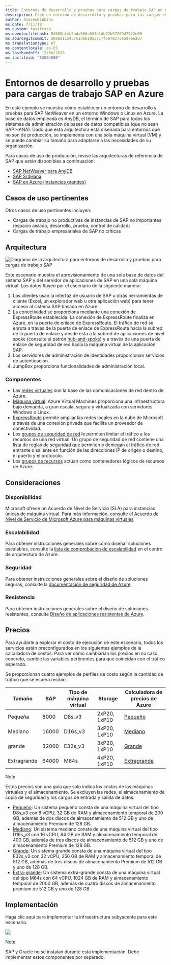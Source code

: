 ```yaml
---
title: Entornos de desarrollo y pruebas para cargas de trabajo SAP en Azure
description: Cree un entorno de desarrollo y pruebas para las cargas de trabajo SAP.
author: AndrewDibbins
ms.date: 7/11/18
ms.custom: fasttrack
ms.openlocfilehash: 84665bfeb6ada568c631e1db72b97269d79f2e60
ms.sourcegitcommit: a0e8d11543751d681953717f6e78173e597ae207
ms.translationtype: HT
ms.contentlocale: es-ES
ms.lasthandoff: 12/06/2018
ms.locfileid: "53004680"
---
```

# <a name="devtest-environments-for-sap-workloads-on-azure"></a>Entornos de desarrollo y pruebas para cargas de trabajo SAP en Azure

En este ejemplo se muestra cómo establecer un entorno de desarrollo y pruebas para SAP NetWeaver en un entorno Windows o Linux en Azure. La base de datos empleada es AnyDB, el término de SAP para todos los sistemas de administración de bases de datos compatibles (que no sean SAP HANA). Dado que esta arquitectura está diseñada para entornos que no son de producción, se implementa con una sola máquina virtual (VM) y se puede cambiar su tamaño para adaptarse a las necesidades de su organización.

Para casos de uso de producción, revise las arquitecturas de referencia de SAP que están disponibles a continuación:

* [SAP NetWeaver para AnyDB][sap-netweaver]
* [SAP S/4Hana][sap-hana]
* [SAP en Azure (instancias grandes)][sap-large]

## <a name="relevant-use-cases"></a>Casos de uso pertinentes

Otros casos de uso pertinentes incluyen:

* Cargas de trabajo no productivas de instancias de SAP no importantes (espacio aislado, desarrollo, prueba, control de calidad)
* Cargas de trabajo empresariales de SAP no críticas

## <a name="architecture"></a>Arquitectura

![Diagrama de la arquitectura para entornos de desarrollo y pruebas para cargas de trabajo SAP](media/architecture-sap-dev-test.png)

Este escenario muestra el aprovisionamiento de una sola base de datos del sistema SAP y del servidor de aplicaciones de SAP en una sola máquina virtual. Los datos fluyen por el escenario de la siguiente manera:

1. Los clientes usan la interfaz de usuario de SAP u otras herramientas de cliente (Excel, un explorador web u otra aplicación web) para tener acceso al sistema SAP basado en Azure.
2. La conectividad se proporciona mediante una conexión de ExpressRoute establecida. La conexión de ExpressRoute finaliza en Azure, en la puerta de enlace de ExpressRoute. El tráfico de red se enruta a través de la puerta de enlace de ExpressRoute hacia la subred de la puerta de enlace y desde esta a la subred de aplicaciones de nivel spoke (consulte el patrón [hub-and-spoke][hub-spoke]) y a través de una puerta de enlace de seguridad de red hacia la máquina virtual de la aplicación SAP.
3. Los servidores de administración de identidades proporcionan servicios de autenticación.
4. JumpBox proporciona funcionalidades de administración local.

### <a name="components"></a>Componentes

* Las [redes virtuales](/azure/virtual-network/virtual-networks-overview) son la base de las comunicaciones de red dentro de Azure.
* [Máquina virtual](/azure/virtual-machines/windows/overview): Azure Virtual Machines proporciona una infraestructura bajo demanda, a gran escala, segura y virtualizada con servidores Windows o Linux.
* [ExpressRoute](/azure/expressroute/expressroute-introduction) permite ampliar las redes locales en la nube de Microsoft a través de una conexión privada que facilita un proveedor de conectividad.
* Los [grupos de seguridad de red](/azure/virtual-network/security-overview) le permiten limitar el tráfico a los recursos de una red virtual. Un grupo de seguridad de red contiene una lista de reglas de seguridad que permiten o deniegan el tráfico de red entrante o saliente en función de las direcciones IP de origen o destino, el puerto y el protocolo. 
* Los [grupos de recursos](/azure/azure-resource-manager/resource-group-overview#resource-groups) actúan como contenedores lógicos de recursos de Azure.

## <a name="considerations"></a>Consideraciones

### <a name="availability"></a>Disponibilidad

 Microsoft ofrece un Acuerdo de Nivel de Servicio (SLA) para instancias únicas de máquina virtual. Para más información, consulte el [Acuerdo de Nivel de Servicio de Microsoft Azure para máquinas virtuales](https://azure.microsoft.com/support/legal/sla/virtual-machines)

### <a name="scalability"></a>Escalabilidad

Para obtener instrucciones generales sobre cómo diseñar soluciones escalables, consulte la [lista de comprobación de escalabilidad][scalability] en el centro de arquitectura de Azure.

### <a name="security"></a>Seguridad

Para obtener instrucciones generales sobre el diseño de soluciones seguras, consulte la [documentación de seguridad de Azure][security].

### <a name="resiliency"></a>Resistencia

Para obtener instrucciones generales sobre el diseño de soluciones resistentes, consulte [Diseño de aplicaciones resistentes de Azure][resiliency].

## <a name="pricing"></a>Precios

Para ayudarle a explorar el costo de ejecución de este escenario, todos los servicios están preconfigurados en los siguientes ejemplos de la calculadora de costos. Para ver cómo cambiarían los precios en su caso concreto, cambie las variables pertinentes para que coincidan con el tráfico esperado.

Se proporcionan cuatro ejemplos de perfiles de costo según la cantidad de tráfico que se espera recibir:

|Tamaño|SAP|Tipo de máquina virtual|Storage|Calculadora de precios de Azure|
|----|----|-------|-------|---------------|
|Pequeña|8000|D8s_v3|2xP20, 1xP10|[Pequeño](https://azure.com/e/9d26b9612da9466bb7a800eab56e71d1)|
|Mediano|16000|D16s_v3|3xP20, 1xP10|[Mediano](https://azure.com/e/465bd07047d148baab032b2f461550cd)|
grande|32000|E32s_v3|3xP20, 1xP10|[Grande](https://azure.com/e/ada2e849d68b41c3839cc976000c6931)|
Extragrande|64000|M64s|4xP20, 1xP10|[Extragrande](https://azure.com/e/975fb58a965c4fbbb54c5c9179c61cef)|

> [!NOTE]
> Estos precios son una guía que solo indica los costos de las máquinas virtuales y el almacenamiento. Se excluyen las redes, el almacenamiento de copia de seguridad y los cargos de entrada y salida de datos.

* [Pequeño](https://azure.com/e/9d26b9612da9466bb7a800eab56e71d1): Un sistema pequeño consta de una máquina virtual del tipo D8s_v3 con 8 vCPU, 32 GB de RAM y almacenamiento temporal de 200 GB, además de dos discos de almacenamiento de 512 GB y uno de almacenamiento Premium de 128 GB.
* [Mediano](https://azure.com/e/465bd07047d148baab032b2f461550cd): Un sistema mediano consta de una máquina virtual del tipo D16s_v3 con 16 vCPU, 64 GB de RAM y almacenamiento temporal de 400 GB, además de tres discos de almacenamiento de 512 GB y uno de almacenamiento Premium de 128 GB.
* [Grande](https://azure.com/e/ada2e849d68b41c3839cc976000c6931): Un sistema grande consta de una máquina virtual del tipo E32s_v3 con 32 vCPU, 256 GB de RAM y almacenamiento temporal de 512 GB, además de tres discos de almacenamiento Premium de 512 GB y uno de 128 GB.
* [Extra-grande](https://azure.com/e/975fb58a965c4fbbb54c5c9179c61cef): Un sistema extra-grande consta de una máquina virtual del tipo M64s con 64 vCPU, 1024 GB de RAM y almacenamiento temporal de 2000 GB, además de cuatro discos de almacenamiento premium de 512 GB y uno de 128 GB.

## <a name="deployment"></a>Implementación

Haga clic aquí para implementar la infraestructura subyacente para este escenario.

<a href="https://portal.azure.com/#create/Microsoft.Template/uri/https%3A%2F%2Fraw.githubusercontent.com%2Fmspnp%2Fsolution-architectures%2Fmaster%2Fapps%2Fsap-2tier%2Fazuredeploy.json" target="_blank">
    <img src="https://azuredeploy.net/deploybutton.png"/>
</a>

> [!NOTE]
> SAP y Oracle no se instalan durante esta implementación. Debe implementar estos componentes por separado.

<!-- links -->
[resiliency]: /azure/architecture/resiliency/
[security]: /azure/security/
[scalability]: /azure/architecture/checklist/scalability
[sap-netweaver]: /azure/architecture/reference-architectures/sap/sap-netweaver
[sap-hana]: /azure/architecture/reference-architectures/sap/sap-s4hana
[sap-large]: /azure/architecture/reference-architectures/sap/hana-large-instances
[hub-spoke]: /azure/architecture/reference-architectures/hybrid-networking/hub-spoke
